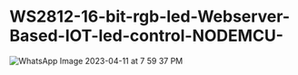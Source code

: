 # WS2812-16-bit-rgb-led-Webserver-Based-IOT-led-control-NODEMCU-

![WhatsApp Image 2023-04-11 at 7 59 37 PM](https://user-images.githubusercontent.com/109905492/231196213-4755e1ee-f6ef-4db9-a575-7203a4b991a2.jpeg)
